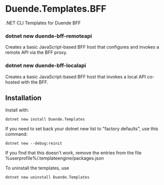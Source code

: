 # Duende.Templates.BFF
.NET CLI Templates for Duende BFF


### dotnet new duende-bff-remoteapi
Creates a basic JavaScript-based BFF host that configures and invokes a remote API via the BFF proxy.

### dotnet new duende-bff-localapi
Creates a basic JavaScript-based BFF host that invokes a local API co-hosted with the BFF.

## Installation 

Install with:

`dotnet new install Duende.Templates`


If you need to set back your dotnet new list to "factory defaults", use this command:

`dotnet new --debug:reinit`

If you find that this doesn't work, remove the entries from the file %userprofile%/.templateengine/packages.json

To uninstall the templates, use 

`dotnet new uninstall Duende.Templates`
